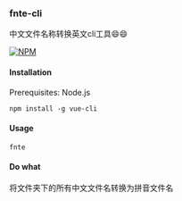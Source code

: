 <h3>fnte-cli</h3>
中文文件名称转换英文cli工具😄😄

[![NPM](https://nodei.co/npm/fnte-cli.png)](https://nodei.co/npm/fnte-cli/)

<h4>Installation</h4>
<p>Prerequisites: Node.js <p>

```
npm install -g vue-cli

```


<h4>Usage</h4>

```
fnte
```
<h4>Do what</h4>
<p>将文件夹下的所有中文文件名转换为拼音文件名</p>


